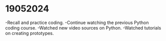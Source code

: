 # 19052024

-Recall and practice coding.
-Continue watching the previous Python coding course.
-Watched new video sources on Python.
-Watched tutorials on creating prototypes.

